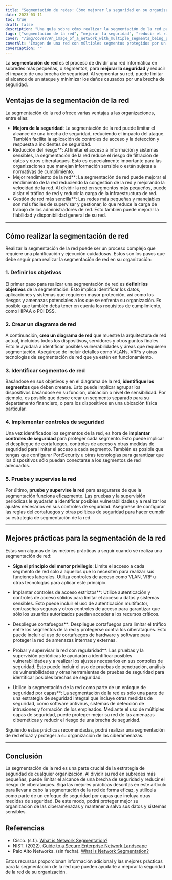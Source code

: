 ```yaml
---
title: "Segmentación de redes: Cómo mejorar la seguridad en su organización"
date: 2023-03-11
toc: true
draft: false
description: "Una guía sobre cómo realizar la segmentación de la red para mejorar la seguridad y reducir los riesgos en su organización."
tags: ["segmentación de la red", "mejorar la seguridad", "reducir el riesgo", "rendimiento de la red", "gestión de redes", "controles de seguridad", "cortafuegos", "controles de acceso", "menor privilegio", "autenticación", "pruebas", "control", "amenazas cibernéticas", "violaciones de datos", "arquitectura de red", "seguridad integral", "seguridad por niveles", "vulnerabilidades", "ciberataques", "formación de empleados"]
cover: "/img/cover/An_image_of_a_network_with_multiple_segments_being_protected.png"
coverAlt: "Imagen de una red con múltiples segmentos protegidos por un cortafuegos y mecanismos de control de acceso, con un hacker ajeno a la red intentando entrar."
coverCaption: ""
---
```


La **segmentación de red** es el proceso de dividir una red informática en subredes más pequeñas, o segmentos, para **mejorar la seguridad** y reducir el impacto de una brecha de seguridad. Al segmentar su red, puede limitar el alcance de un ataque y minimizar los daños causados por una brecha de seguridad.

## Ventajas de la segmentación de la red

La segmentación de la red ofrece varias ventajas a las organizaciones, entre ellas:

- **Mejora de la seguridad**: La segmentación de la red puede limitar el alcance de una brecha de seguridad, reduciendo el impacto del ataque. También facilita la aplicación de controles de acceso y la detección y respuesta a incidentes de seguridad.
- Reducción del riesgo**: Al limitar el acceso a información y sistemas sensibles, la segmentación de la red reduce el riesgo de filtración de datos y otros ciberataques. Esto es especialmente importante para las organizaciones que manejan información sensible o están sujetas a normativas de cumplimiento.
- Mejor rendimiento de la red**: La segmentación de red puede mejorar el rendimiento de la red reduciendo la congestión de la red y mejorando la velocidad de la red. Al dividir la red en segmentos más pequeños, puede aislar el tráfico de red y reducir la carga de la infraestructura de red.
- Gestión de red más sencilla**: Las redes más pequeñas y manejables son más fáciles de supervisar y gestionar, lo que reduce la carga de trabajo de los administradores de red. Esto también puede mejorar la fiabilidad y disponibilidad general de su red.

____

## Cómo realizar la segmentación de red

Realizar la segmentación de la red puede ser un proceso complejo que requiere una planificación y ejecución cuidadosas. Estos son los pasos que debe seguir para realizar la segmentación de red en su organización:

### 1. Definir los objetivos

El primer paso para realizar una segmentación de red es **definir los objetivos** de la segmentación. Esto implica identificar los datos, aplicaciones y sistemas que requieren mayor protección, así como los riesgos y amenazas potenciales a los que se enfrenta su organización. Es posible que también deba tener en cuenta los requisitos de cumplimiento, como HIPAA o PCI DSS.

### 2. Crear un diagrama de red

A continuación, **crea un diagrama de red** que muestre la arquitectura de red actual, incluidos todos los dispositivos, servidores y otros puntos finales. Esto le ayudará a identificar posibles vulnerabilidades y áreas que requieren segmentación. Asegúrese de incluir detalles como VLANs, VRFs y otras tecnologías de segmentación de red que ya estén en funcionamiento.

### 3. Identificar segmentos de red

Basándose en sus objetivos y en el diagrama de la red, **identifique los segmentos** que deben crearse. Esto puede implicar agrupar los dispositivos basándose en su función, ubicación o nivel de sensibilidad. Por ejemplo, es posible que desee crear un segmento separado para su departamento financiero, o para los dispositivos en una ubicación física particular.

### 4. Implementar controles de seguridad

Una vez identificados los segmentos de la red, es hora de **implantar controles de seguridad** para proteger cada segmento. Esto puede implicar el despliegue de cortafuegos, controles de acceso y otras medidas de seguridad para limitar el acceso a cada segmento. También es posible que tengas que configurar PortSecurity u otras tecnologías para garantizar que los dispositivos sólo puedan conectarse a los segmentos de red adecuados.

### 5. Pruebe y supervise la red

Por último, **pruebe y supervise la red** para asegurarse de que la segmentación funciona eficazmente. Las pruebas y la supervisión periódicas le ayudarán a identificar posibles vulnerabilidades y a realizar los ajustes necesarios en sus controles de seguridad. Asegúrese de configurar las reglas del cortafuegos y otras políticas de seguridad para hacer cumplir su estrategia de segmentación de la red.

____

## Mejores prácticas para la segmentación de la red

Estas son algunas de las mejores prácticas a seguir cuando se realiza una segmentación de red:

- **Siga el principio del menor privilegio**: Limite el acceso a cada segmento de red sólo a aquellos que lo necesiten para realizar sus funciones laborales. Utiliza controles de acceso como VLAN, VRF u otras tecnologías para aplicar este principio.

- Implantar controles de acceso estrictos**: Utilice autenticación y controles de acceso sólidos para limitar el acceso a datos y sistemas sensibles. Esto puede incluir el uso de autenticación multifactor, contraseñas seguras y otros controles de acceso para garantizar que sólo los usuarios autorizados puedan acceder a los recursos críticos.

- Despliegue cortafuegos**: Despliegue cortafuegos para limitar el tráfico entre los segmentos de la red y protegerse contra los ciberataques. Esto puede incluir el uso de cortafuegos de hardware y software para proteger la red de amenazas internas y externas.

- Probar y supervisar la red con regularidad**: Las pruebas y la supervisión periódicas le ayudarán a identificar posibles vulnerabilidades y a realizar los ajustes necesarios en sus controles de seguridad. Esto puede incluir el uso de pruebas de penetración, análisis de vulnerabilidades y otras herramientas de pruebas de seguridad para identificar posibles brechas de seguridad.

- Utilice la segmentación de la red como parte de un enfoque de seguridad por capas**: La segmentación de la red es sólo una parte de una estrategia de seguridad integral que incluye otras medidas de seguridad, como software antivirus, sistemas de detección de intrusiones y formación de los empleados. Mediante el uso de múltiples capas de seguridad, puede proteger mejor su red de las amenazas cibernéticas y reducir el riesgo de una brecha de seguridad.

Siguiendo estas prácticas recomendadas, podrá realizar una segmentación de red eficaz y proteger a su organización de las ciberamenazas.

____

## Conclusión

La segmentación de la red es una parte crucial de la estrategia de seguridad de cualquier organización. Al dividir su red en subredes más pequeñas, puede limitar el alcance de una brecha de seguridad y reducir el riesgo de ciberataques. Siga las mejores prácticas descritas en este artículo para llevar a cabo la segmentación de la red de forma eficaz, y utilícela como parte de un enfoque de seguridad por capas que incluya otras medidas de seguridad. De este modo, podrá proteger mejor su organización de las ciberamenazas y mantener a salvo sus datos y sistemas sensibles.

## Referencias

- Cisco. (s.f.). [What is Network Segmentation?](https://www.cisco.com/c/en/us/products/security/what-is-network-segmentation.html) 
- NIST. (2022). [Guide to a Secure Enterprise Network Landscape](https://nvlpubs.nist.gov/nistpubs/SpecialPublications/NIST.SP.800-215.pdf) 
- Palo Alto Networks. (sin fecha). [What is Network Segmentation?](https://www.paloaltonetworks.com/cyberpedia/what-is-network-segmentation)

Estos recursos proporcionan información adicional y las mejores prácticas para la segmentación de la red que pueden ayudarle a mejorar la seguridad de la red de su organización.
